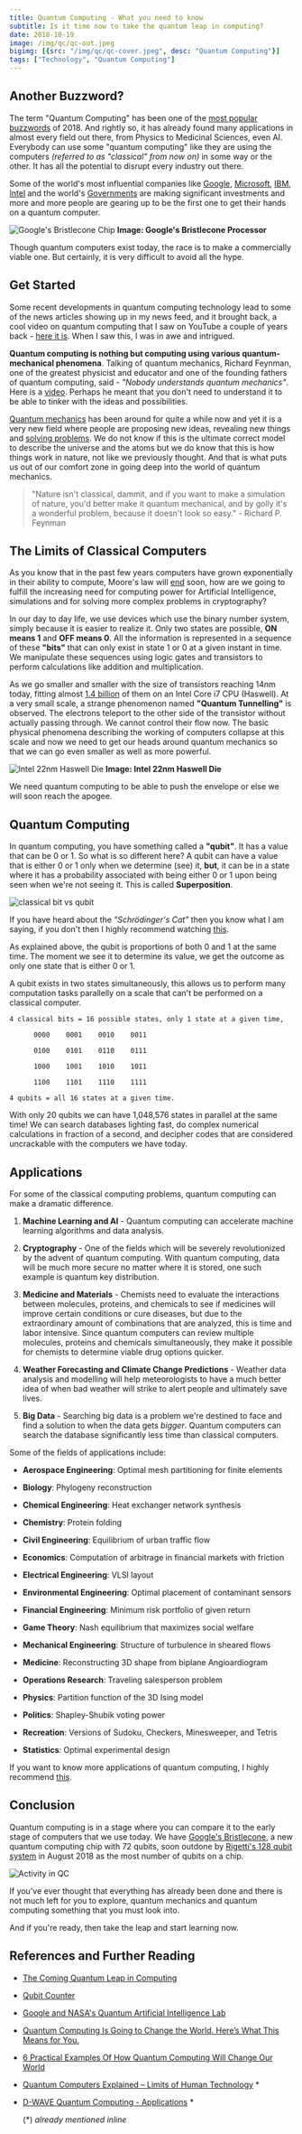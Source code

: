 ```yaml
---
title: Quantum Computing - What you need to know
subtitle: Is it time now to take the quantum leap in computing?
date: 2018-10-19
image: /img/qc/qc-out.jpeg
bigimg: [{src: "/img/qc/qc-cover.jpeg", desc: "Quantum Computing"}]
tags: ["Technology", "Quantum Computing"]
---
```

## Another Buzzword?
The term "Quantum Computing" has been one of the [most popular buzzwords](https://www.allerin.com/blog/top-5-technology-buzzwords-of-2018) of 2018. And rightly so, it has already found many applications in almost every field out there, from Physics to Medicinal Sciences, even AI. Everybody can use some "quantum computing" like they are using the computers _(referred to as "classical" from now on)_ in some way or the other. It has all the potential to disrupt every industry out there.

Some of the world's most influential companies like [Google](https://ai.google/research/teams/applied-science/quantum-ai/), [Microsoft](https://www.techrepublic.com/article/heres-why-microsoft-is-all-in-on-quantum-computing/), [IBM](https://www.research.ibm.com/ibm-q/), [Intel](https://www.pcworld.com/article/3168753/components-processors/intel-researches-tech-to-prepare-for-a-future-beyond-todays-pcs.html) and the world's [Governments](https://www.scmp.com/news/china/economy/article/2140860/china-winning-race-us-develop-quantum-computers) are making significant investments and more and more people are gearing up to be the first one to get their hands on a quantum computer.

![Google's Bristlecone Chip](/img/qc/bristlecone.png)
**Image: Google's Bristlecone Processor**

Though quantum computers exist today, the race is to make a commercially viable one. But certainly, it is very difficult to avoid all the hype.

## Get Started
Some recent developments in quantum computing technology lead to some of the news articles showing up in my news feed, and it brought back, a cool video on quantum computing that I saw on YouTube a couple of years back - [here it is](https://www.youtube.com/watch?v=JhHMJCUmq28). When I saw this, I was in awe and intrigued.

**Quantum computing is nothing but computing using various quantum-mechanical phenomena**. Talking of quantum mechanics, Richard Feynman, one of the greatest physicist and educator and one of the founding fathers of quantum computing, said - _"Nobody understands quantum mechanics"_. Here is a [video](https://www.youtube.com/watch?v=w3ZRLllWgHI). Perhaps he meant that you don't need to understand it to be able to tinker with the ideas and possibilities.      

[Quantum mechanics](https://www.livescience.com/33816-quantum-mechanics-explanation.html) has been around for quite a while now and yet it is a very new field where people are proposing new ideas, revealing new things and [solving problems](https://www.quantamagazine.org/graduate-student-solves-quantum-verification-problem-20181008/). We do not know if this is the ultimate correct model to describe the universe and the atoms but we do know that this is how things work in nature, not like we previously thought. And that is what puts us out of our comfort zone in going deep into the world of quantum mechanics.

>"Nature isn't classical, dammit, and if you want to make a simulation of nature, you'd better make it quantum mechanical, and by golly it's a wonderful problem, because it doesn't look so easy." - Richard P. Feynman

## The Limits of Classical Computers
As you know that in the past few years computers have grown exponentially in their ability to compute, Moore's law will [end](https://www.technologyreview.com/s/601441/moores-law-is-dead-now-what/) soon, how are we going to fulfill the increasing need for computing power for Artificial Intelligence, simulations and for solving more complex problems in cryptography?

In our day to day life, we use devices which use the binary number system, simply because it is easier to realize it. Only two states are possible, **ON means 1** and **OFF means 0**. All the information is represented in a sequence of these **"bits"** that can only exist in state 1 or 0 at a given instant in time. We manipulate these sequences using logic gates and transistors to perform calculations like addition and multiplication.

As we go smaller and smaller with the size of transistors reaching 14nm today, fitting almost [1.4 billion](https://ipfs.io/ipfs/QmXoypizjW3WknFiJnKLwHCnL72vedxjQkDDP1mXWo6uco/wiki/Transistor_count.html) of them on an Intel Core i7 CPU (Haswell). At a very small scale, a strange phenomenon named **"Quantum Tunnelling"** is observed. The electrons teleport to the other side of the transistor without actually passing through. We cannot control their flow now. The basic physical phenomena describing the working of computers collapse at this scale and now we need to get our heads around quantum mechanics so that we can go even smaller as well as more powerful.

![Intel 22nm Haswell Die](/img/qc/haswell.jpg)
**Image: Intel 22nm Haswell Die**

We need quantum computing to be able to push the envelope or else we will soon reach the apogee.

## Quantum Computing

In quantum computing, you have something called a **"qubit"**. It has a value that can be 0 or 1. So what is so different here? A qubit can have a value that is either 0 or 1 only when we determine (see) it, **but**, it can be in a state where it has a probability associated with being either 0 or 1 upon being seen when we're not seeing it. This is called **Superposition**.

![classical bit vs qubit](/img/qc/qubit.png)

If you have heard about the _"Schrödinger's Cat"_ then you know what I am saying, if you don't then I highly recommend watching [this](https://www.youtube.com/watch?v=IOYyCHGWJq4).

As explained above, the qubit is proportions of both 0 and 1 at the same time. The moment we see it to determine its value, we get the outcome as only one state that is either 0 or 1.

A qubit exists in two states simultaneously, this allows us to perform many computation tasks parallelly on a scale that can't be performed on a classical computer.

```
4 classical bits = 16 possible states, only 1 state at a given time,

      0000    0001    0010    0011

      0100    0101    0110    0111

      1000    1001    1010    1011

      1100    1101    1110    1111

4 qubits = all 16 states at a given time.     

```
With only 20 qubits we can have 1,048,576 states in parallel at the same time! We can search databases lighting fast, do complex numerical calculations in fraction of a second, and decipher codes that are considered uncrackable with the computers we have today.  

## Applications
For some of the classical computing problems, quantum computing can make a dramatic difference.

1. **Machine Learning and AI** - Quantum computing can accelerate machine learning algorithms and data analysis.

2. **Cryptography** - One of the fields which will be severely revolutionized by the advent of quantum computing. With quantum computing, data will be much more secure no matter where it is stored, one such example is quantum key distribution.

3. **Medicine and Materials** - Chemists need to evaluate the interactions between molecules, proteins, and chemicals to see if medicines will improve certain conditions or cure diseases, but due to the extraordinary amount of combinations that are analyzed, this is time and labor intensive. Since quantum computers can review multiple molecules, proteins and chemicals simultaneously, they make it possible for chemists to determine viable drug options quicker.

4. **Weather Forecasting and Climate Change Predictions** - Weather data analysis and modelling will help meteorologists to have a much better idea of when bad weather will strike to alert people and ultimately save lives.

5. **Big Data** - Searching big data is a problem we're destined to face and find a solution to when the data gets _bigger_. Quantum computers can search the database significantly less time than classical computers.

Some of the fields of applications include:

- **Aerospace Engineering**: Optimal mesh partitioning for finite elements

- **Biology**: Phylogeny reconstruction

- **Chemical Engineering**: Heat exchanger network synthesis

- **Chemistry**: Protein folding

- **Civil Engineering**: Equilibrium of urban traffic flow

- **Economics**: Computation of arbitrage in financial markets with friction

- **Electrical Engineering**: VLSI layout

- **Environmental Engineering**: Optimal placement of contaminant sensors

- **Financial Engineering**: Minimum risk portfolio of given return

- **Game Theory**: Nash equilibrium that maximizes social welfare

- **Mechanical Engineering**: Structure of turbulence in sheared flows

- **Medicine**: Reconstructing 3D shape from biplane Angioardiogram

- **Operations Research**: Traveling salesperson problem

- **Physics**: Partition function of the 3D Ising model

- **Politics**: Shapley-Shubik voting power

- **Recreation**: Versions of Sudoku, Checkers, Minesweeper, and Tetris

- **Statistics**: Optimal experimental design

If you want to know more applications of quantum computing, I highly recommend [this](https://www.dwavesys.com/quantum-computing/applications).

## Conclusion
Quantum computing is in a stage where you can compare it to the early stage of computers that we use today. We have [Google's Bristlecone](https://www.technologyreview.com/s/610274/google-thinks-its-close-to-quantum-supremacy-heres-what-that-really-means/), a new quantum computing chip with 72 qubits, soon outdone by [Rigetti's 128 qubit system](https://medium.com/rigetti/the-rigetti-128-qubit-chip-and-what-it-means-for-quantum-df757d1b71ea) in August 2018 as the most number of qubits on a chip.

![Activity in QC](/img/qc/qc-activity.jpeg)

If you've ever thought that everything has already been done and there is not much left for you to explore, quantum mechanics and quantum computing something that you must look into.

And if you're ready, then take the leap and start learning now.

## References and Further Reading

- [The Coming Quantum Leap in Computing](https://www.bcg.com/en-in/publications/2018/coming-quantum-leap-computing.aspx)
- [Qubit Counter](http://www.qubitcounter.com/)
- [Google and NASA's Quantum Artificial Intelligence Lab](https://www.youtube.com/watch?v=CMdHDHEuOUE)
- [Quantum Computing Is Going to Change the World. Here’s What This Means for You.](https://futurism.com/quantum-computing-qa)
- [6 Practical Examples Of How Quantum Computing Will Change Our World](https://www.forbes.com/sites/bernardmarr/2017/07/10/6-practical-examples-of-how-quantum-computing-will-change-our-world/)
- [Quantum Computers Explained – Limits of Human Technology](https://www.youtube.com/watch?v=JhHMJCUmq28) *
- [D-WAVE Quantum Computing - Applications](https://www.dwavesys.com/quantum-computing/applications) *

    (\*) *_already mentioned inline_*

<br>
